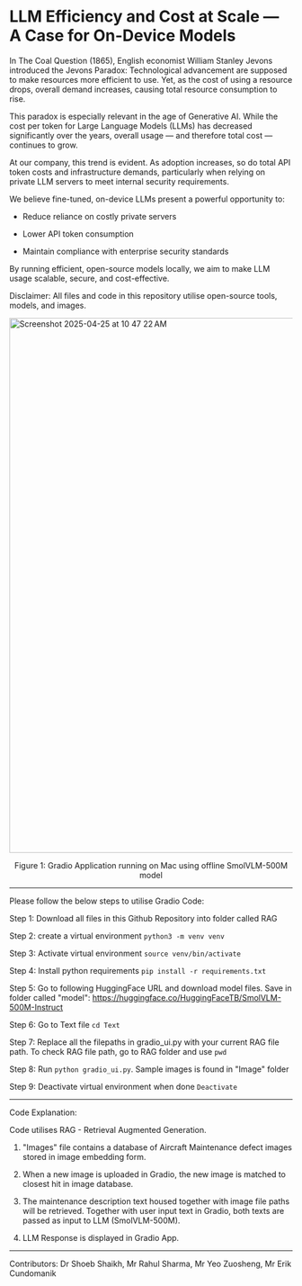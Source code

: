 # LLM Efficiency and Cost at Scale — A Case for On-Device Models
In The Coal Question (1865), English economist William Stanley Jevons introduced the Jevons Paradox: 
Technological advancement are supposed to make resources more efficient to use. Yet, as the cost of using a resource drops, overall demand increases, causing total resource consumption to rise.

This paradox is especially relevant in the age of Generative AI. While the cost per token for Large Language Models (LLMs) has decreased significantly over the years, overall usage — and therefore total cost — continues to grow.

At our company, this trend is evident. As adoption increases, so do total API token costs and infrastructure demands, particularly when relying on private LLM servers to meet internal security requirements.

We believe fine-tuned, on-device LLMs present a powerful opportunity to:

- Reduce reliance on costly private servers

- Lower API token consumption

- Maintain compliance with enterprise security standards

By running efficient, open-source models locally, we aim to make LLM usage scalable, secure, and cost-effective.

Disclaimer:
All files and code in this repository utilise open-source tools, models, and images.

<img width="951" alt="Screenshot 2025-04-25 at 10 47 22 AM" src="https://github.com/user-attachments/assets/eb38930f-4e1e-4465-a296-17b984fd447f" />

<p align="center"> Figure 1: Gradio Application running on Mac using offline SmolVLM-500M model </p>

----------------------------------------------
Please follow the below steps to utilise Gradio Code:

Step 1: Download all files in this Github Repository into folder called RAG

Step 2: create a virtual environment `python3 -m venv venv`

Step 3: Activate virtual environment `source venv/bin/activate`

Step 4: Install python requirements `pip install -r requirements.txt`

Step 5: Go to following HuggingFace URL and download model files. Save in folder called "model": https://huggingface.co/HuggingFaceTB/SmolVLM-500M-Instruct

Step 6: Go to Text file `cd Text`

Step 7: Replace all the filepaths in gradio_ui.py with your current RAG file path. To check RAG file path, go to RAG folder and use `pwd`

Step 8: Run `python gradio_ui.py`. Sample images is found in "Image" folder

Step 9: Deactivate virtual environment when done `Deactivate`

----------------------------------------------
Code Explanation:

Code utilises RAG - Retrieval Augmented Generation. 

1) "Images" file contains a database of Aircraft Maintenance defect images stored in image embedding form.

2) When a new image is uploaded in Gradio, the new image is matched to closest hit in image database.

3) The maintenance description text housed together with image file paths will  be retrieved. Together with user input text in Gradio, both texts are passed as input to LLM (SmolVLM-500M).

4) LLM Response is displayed in Gradio App.
----------------------------------------------
Contributors:
Dr Shoeb Shaikh, Mr Rahul Sharma, Mr Yeo Zuosheng, Mr Erik Cundomanik
